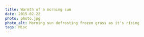 ```yaml
---
title: Warmth of a morning sun
date: 2015-02-22
photo: photo.jpg
photo_alt: Morning sun defrosting frozen grass as it's rising
tags: Misc
---
```

